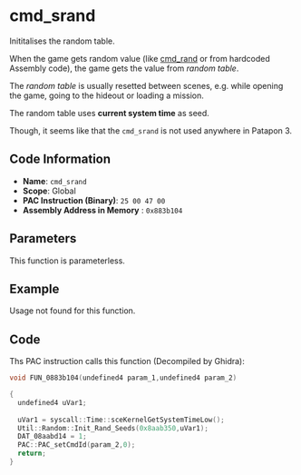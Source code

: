 # cmd_srand

Inititalises the random table.

When the game gets random value (like [cmd_rand](./cmd_rand.md) or from hardcoded Assembly code), the game gets the value from *random table*.

The *random table* is usually resetted between scenes, e.g. while opening the game, going to the hideout or loading a mission.

The random table uses **current system time** as seed.


Though, it seems like that the `cmd_srand` is not used anywhere in Patapon 3.

## Code Information

- **Name**: `cmd_srand`
- **Scope**: Global
- **PAC Instruction (Binary)**: `25 00 47 00`
- **Assembly Address in Memory** : `0x883b104`

## Parameters

This function is parameterless.


## Example

Usage not found for this function.

## Code

Ths PAC instruction calls this function (Decompiled by Ghidra):

```c
void FUN_0883b104(undefined4 param_1,undefined4 param_2)

{
  undefined4 uVar1;
  
  uVar1 = syscall::Time::sceKernelGetSystemTimeLow();
  Util::Random::Init_Rand_Seeds(0x8aab350,uVar1);
  DAT_08aabd14 = 1;
  PAC::PAC_setCmdId(param_2,0);
  return;
}
```

